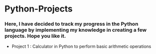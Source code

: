 # Python-Projects
### Here, I have decided to track my progress in the Python language by implementing my knowledge in creating a few projects. Hope you like it.
- Project 1 : Calculator in Python to perform basic arithmetic operations
